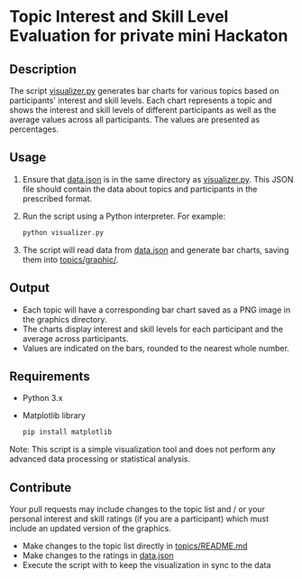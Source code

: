 # Topic Interest and Skill Level Evaluation for private mini Hackaton

## Description
The script [visualizer.py](visualizer.py) generates bar charts for various topics based on participants' interest and skill levels. Each chart represents a topic and shows the interest and skill levels of different participants as well as the average values across all participants. The values are presented as percentages.

## Usage
1. Ensure that [data.json](data.json) is in the same directory as [visualizer.py](visualizer.py). This JSON file should contain the data about topics and participants in the prescribed format.
2. Run the script using a Python interpreter. For example:

   ```bash
   python visualizer.py
   ```
3. The script will read data from [data.json](data.json) and generate bar charts, saving them into [topics/graphic/](topics/graphic/).

## Output
- Each topic will have a corresponding bar chart saved as a PNG image in the graphics directory.
- The charts display interest and skill levels for each participant and the average across participants.
- Values are indicated on the bars, rounded to the nearest whole number.

## Requirements
- Python 3.x
- Matplotlib library

   ```bash
   pip install matplotlib
   ```

Note: This script is a simple visualization tool and does not perform any advanced data processing or statistical analysis.

## Contribute

Your pull requests may include changes to the topic list and / or your personal interest and skill ratings (if you are a participant) which must include an updated version of the graphics.

- Make changes to the topic list directly in [topics/README.md](topics/README.md)
- Make changes to the ratings in [data.json](data.json)
- Execute the script with to keep the visualization in sync to the data
